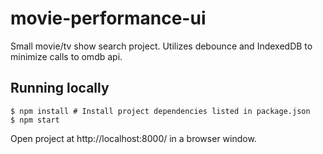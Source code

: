 # movie-performance-ui

Small movie/tv show search project.
Utilizes debounce and IndexedDB to minimize calls to omdb api.

## Running locally

```shell
$ npm install # Install project dependencies listed in package.json
$ npm start
```

Open project at http://localhost:8000/ in a browser window.
